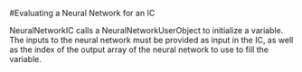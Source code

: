 #Evaluating a Neural Network for an IC

NeuralNetworkIC calls a NeuralNetworkUserObject to initialize a variable. The inputs to the neural network must be provided as input in the IC, as well as the index of the output array of the neural network to use to fill the variable.
